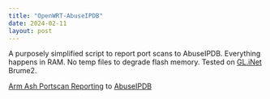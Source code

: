 ```yaml
---
title: "OpenWRT-AbuseIPDB"
date: 2024-02-11
layout: post
---
```


A purposely simplified script to report port scans to AbuseIPDB. Everything happens in RAM. No temp files to degrade flash memory. Tested on [GL.iNet](https://www.gl-inet.com/) Brume2.

<a href="https://github.com/kamsalisbury/OpenWRT-AbuseIPDB">Arm Ash Portscan Reporting</a> to <a href="https://www.abuseipdb.com/user/26499">AbuseIPDB</a>